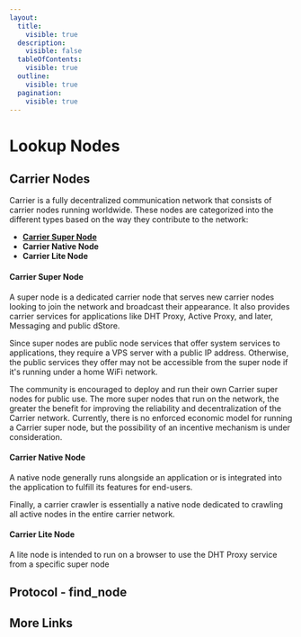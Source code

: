 ```yaml
---
layout:
  title:
    visible: true
  description:
    visible: false
  tableOfContents:
    visible: true
  outline:
    visible: true
  pagination:
    visible: true
---
```


# Lookup Nodes

## Carrier Nodes

Carrier is a fully decentralized communication network that consists of carrier nodes running worldwide. These nodes are categorized into the different types based on the way they contribute to the network:

* [**Carrier Super Node**](lookup-nodes.md#carrier-super-node)
* **Carrier Native Node**
* **Carrier Lite Node**

#### Carrier Super Node

A super node is a dedicated carrier node that serves new carrier nodes looking to join the network and broadcast their appearance. It also provides carrier services for applications like DHT Proxy, Active Proxy, and later, Messaging and public dStore.

Since super nodes are public node services that offer system services to applications, they require a VPS server with a public IP address. Otherwise, the public services they offer may not be accessible from the super node if it's running under a home WiFi network.

The community is encouraged to deploy and run their own Carrier super nodes for public use. The more super nodes that run on the network, the greater the benefit for improving the reliability and decentralization of the Carrier network. Currently, there is no enforced economic model for running a Carrier super node, but the possibility of an incentive mechanism is under consideration.

#### Carrier Native Node

A native node generally runs alongside an application or is integrated into the application to fulfill its features for end-users.

Finally, a carrier crawler is essentially a native node dedicated to crawling all active nodes in the entire carrier network.

#### Carrier Lite Node

A lite node is intended to run on a browser to use the DHT Proxy service from a specific super node



## Protocol - find\_node

## More Links
